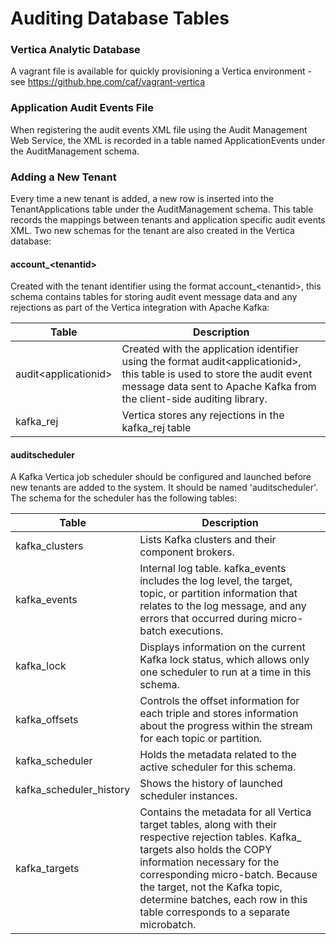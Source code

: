 # Auditing Database Tables

### Vertica Analytic Database

A vagrant file is available for quickly provisioning a Vertica environment - see https://github.hpe.com/caf/vagrant-vertica

### Application Audit Events File

When registering the audit events XML file using the Audit Management Web Service, the XML is recorded in a table named ApplicationEvents under the AuditManagement schema.

### Adding a New Tenant

Every time a new tenant is added, a new row is inserted into the TenantApplications table under the AuditManagement schema. This table records the mappings between tenants and application specific audit events XML. Two new schemas for the tenant are also created in the Vertica database:

#### account_&lt;tenantid&gt;

Created with the tenant identifier using the format account_&lt;tenantid&gt;, this schema contains tables for storing audit event message data and any rejections as part of the Vertica integration with Apache Kafka:

| Table | Description |
|----------|---------------|
| audit&lt;applicationid&gt; | Created with the application identifier using the format audit&lt;applicationid&gt;, this table is used to store the audit event message data sent to Apache Kafka from the client-side auditing library. |
| kafka_rej | Vertica stores any rejections in the kafka_rej table |

#### auditscheduler

A Kafka Vertica job scheduler should be configured and launched before new tenants are added to the system. It should be named 'auditscheduler'. The schema for the scheduler has the following tables:

| Table | Description |
|----------|--------------|
| kafka_clusters | Lists Kafka clusters and their component brokers. |
| kafka_events | Internal log table. kafka_events includes the log level, the target, topic, or partition information that relates to the log message, and any errors that occurred during micro-batch executions. |
| kafka_lock | Displays information on the current Kafka lock status, which allows only one scheduler to run at a time in this schema. |
| kafka_offsets | Controls the offset information for each triple and stores information about the progress within the stream for each topic or partition. |
| kafka_scheduler | Holds the metadata related to the active scheduler for this schema. |
| kafka_scheduler_history | Shows the history of launched scheduler instances. |
| kafka_targets | Contains the metadata for all Vertica target tables, along with their respective rejection tables. Kafka_ targets also holds the COPY information necessary for the corresponding micro-batch. Because the target, not the Kafka topic, determine batches, each row in this table corresponds to a separate microbatch. |
